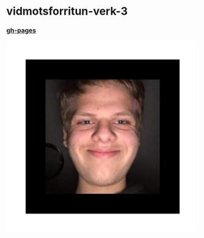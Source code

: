 # vidmotsforritun-verk-3

### [gh-pages](https://kleina13.github.io/vidmotsforritun-verk-3/)

![pattern](https://github.com/Kleina13/vidmotsforritun-verk-3/blob/main/pattern-tomato.png)